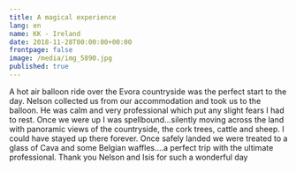 ```yaml
---
title: A magical experience
lang: en
name: KK - Ireland
date: 2018-11-28T00:00:00+00:00
frontpage: false
image: /media/img_5890.jpg
published: true
---
```

A hot air balloon ride over the Evora countryside was the perfect start to the day. Nelson collected us from our accommodation and took us to the balloon. He was calm and very professional which put any slight fears I had to rest. Once we were up I was spellbound...silently moving across the land with panoramic views of the countryside, the cork trees, cattle and sheep. I could have stayed up there forever. Once safely landed we were treated to a glass of Cava and some Belgian waffles....a perfect trip with the ultimate professional. Thank you Nelson and Isis for such a wonderful day

